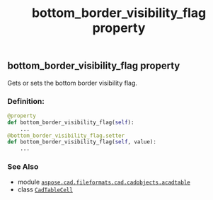 ﻿---
title: bottom_border_visibility_flag property
second_title: Aspose.CAD for Python via .NET API References
description: 
type: docs
weight: 130
url: /python-net/aspose.cad.fileformats.cad.cadobjects.acadtable/cadtablecell/bottom_border_visibility_flag/
is_root: false
---

## bottom_border_visibility_flag property


Gets or sets the bottom border visibility flag.
### Definition:
```python
@property
def bottom_border_visibility_flag(self):
    ...
@bottom_border_visibility_flag.setter
def bottom_border_visibility_flag(self, value):
    ...
```

### See Also
* module [`aspose.cad.fileformats.cad.cadobjects.acadtable`](../../)
* class [`CadTableCell`](/cad/python-net/aspose.cad.fileformats.cad.cadobjects.acadtable/cadtablecell)
